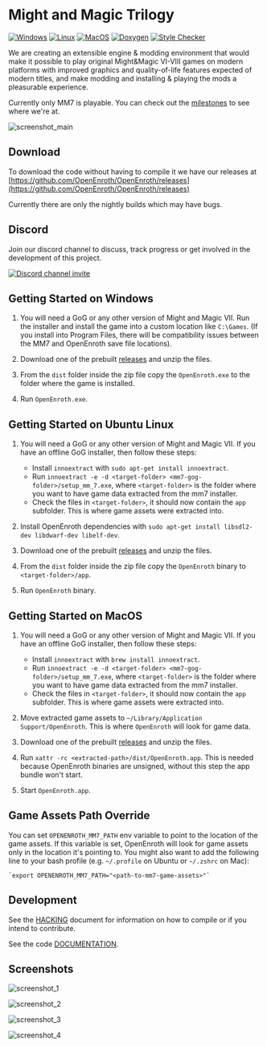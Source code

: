 # Might and Magic Trilogy

[![Windows](https://github.com/OpenEnroth/OpenEnroth/workflows/Windows/badge.svg)](https://github.com/OpenEnroth/OpenEnroth/actions/workflows/windows.yml) [![Linux](https://github.com/OpenEnroth/OpenEnroth/workflows/Linux/badge.svg)](https://github.com/OpenEnroth/OpenEnroth/actions/workflows/linux.yml) [![MacOS](https://github.com/OpenEnroth/OpenEnroth/workflows/MacOS/badge.svg)](https://github.com/OpenEnroth/OpenEnroth/actions/workflows/macos.yml) [![Doxygen](https://github.com/OpenEnroth/OpenEnroth/workflows/Doxygen/badge.svg)](https://github.com/OpenEnroth/OpenEnroth/actions/workflows/doxygen.yml) [![Style Checker](https://github.com/OpenEnroth/OpenEnroth/workflows/Style/badge.svg)](https://github.com/OpenEnroth/OpenEnroth/actions/workflows/style.yml)

We are creating an extensible engine & modding environment that would make it possible to play original Might&Magic VI-VIII games on modern platforms with improved graphics and quality-of-life features expected of modern titles, and make modding and installing & playing the mods a pleasurable experience.

Currently only MM7 is playable. You can check out the [milestones](https://github.com/OpenEnroth/OpenEnroth/milestones) to see where we're at.

![screenshot_main](https://user-images.githubusercontent.com/24377109/79051217-491a7800-7c2f-11ea-85c7-f9120b7d79dd.png)

Download
-------

To download the code without having to compile it we have our releases at [https://github.com/OpenEnroth/OpenEnroth/releases](https://github.com/OpenEnroth/OpenEnroth/releases) 

Currently there are only the nightly builds which may have bugs.

Discord
-------

Join our discord channel to discuss, track progress or get involved in the development of this project.

[![Discord channel invite](https://img.shields.io/badge/chat-on%20discord-green.svg)](https://discord.gg/jRCyPtq) 


Getting Started on Windows
--------------------------

1. You will need a GoG or any other version of Might and Magic VII. Run the installer and install the game into a custom location like `C:\Games`. (If you install into Program Files, there will be compatibility issues between the MM7 and OpenEnroth save file locations).

2. Download one of the prebuilt [releases](https://github.com/OpenEnroth/OpenEnroth/releases) and unzip the files.

3. From the `dist` folder inside the zip file copy the `OpenEnroth.exe` to the folder where the game is installed.

4. Run `OpenEnroth.exe`.


Getting Started on Ubuntu Linux
-------------------------------

1. You will need a GoG or any other version of Might and Magic VII. If you have an offline GoG installer, then follow these steps:
   * Install `innoextract` with `sudo apt-get install innoextract`.
   * Run `innoextract -e -d <target-folder> <mm7-gog-folder>/setup_mm_7.exe`, where `<target-folder>` is the folder where you want to have game data extracted from the mm7 installer.
   * Check the files in `<target-folder>`, it should now contain the `app` subfolder. This is where game assets were extracted into.

2. Install OpenEnroth dependencies with `sudo apt-get install libsdl2-dev libdwarf-dev libelf-dev`.

3. Download one of the prebuilt [releases](https://github.com/OpenEnroth/OpenEnroth/releases) and unzip the files.

4. From the `dist` folder inside the zip file copy the `OpenEnroth` binary to `<target-folder>/app`.

5. Run `OpenEnroth` binary.


Getting Started on MacOS
------------------------

1. You will need a GoG or any other version of Might and Magic VII. If you have an offline GoG installer, then follow these steps:
   * Install `innoextract` with `brew install innoextract`.
   * Run `innoextract -e -d <target-folder> <mm7-gog-folder>/setup_mm_7.exe`, where `<target-folder>` is the folder where you want to have game data extracted from the mm7 installer.
   * Check the files in `<target-folder>`, it should now contain the `app` subfolder. This is where game assets were extracted into.

2. Move extracted game assets to `~/Library/Application Support/OpenEnroth`. This is where `OpenEnroth` will look for game data.

3. Download one of the prebuilt [releases](https://github.com/OpenEnroth/OpenEnroth/releases) and unzip the files.
   
4. Run `xattr -rc <extracted-path>/dist/OpenEnroth.app`. This is needed because OpenEnroth binaries are unsigned, without this step the app bundle won't start.

5. Start `OpenEnroth.app`.


Game Assets Path Override
-------------------------

You can set `OPENENROTH_MM7_PATH` env variable to point to the location of the game assets. If this variable is set, OpenEnroth will look for game assets only in the location it's pointing to. You might also want to add the following line to your bash profile (e.g. `~/.profile` on Ubuntu or `~/.zshrc` on Mac):

    `export OPENENROTH_MM7_PATH="<path-to-mm7-game-assets>"`


Development
-----------

See the [HACKING](HACKING.md) document for information on how to compile or if you intend to contribute.

See the code [DOCUMENTATION](https://openenroth.github.io/OpenEnroth/index.html).

Screenshots
-----------

![screenshot_1](https://user-images.githubusercontent.com/24377109/79051879-f04cde80-7c32-11ea-939d-1dcc97b46f5d.png)

![screenshot_2](https://user-images.githubusercontent.com/24377109/79051881-f17e0b80-7c32-11ea-82cd-5e4993a1c071.png)

![screenshot_3](https://user-images.githubusercontent.com/24377109/79051882-f3e06580-7c32-11ea-974f-414f68394190.png)

![screenshot_4](https://user-images.githubusercontent.com/24377109/79051883-f5119280-7c32-11ea-801c-1595709d8060.png)
